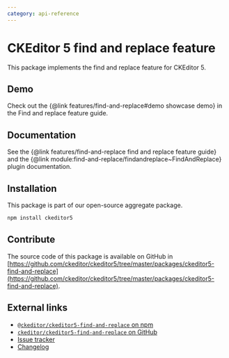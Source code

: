 ```yaml
---
category: api-reference
---
```


# CKEditor&nbsp;5 find and replace feature

This package implements the find and replace feature for CKEditor&nbsp;5.

## Demo

Check out the {@link features/find-and-replace#demo showcase demo} in the Find and replace feature guide.

## Documentation

See the {@link features/find-and-replace find and replace feature guide} and the {@link module:find-and-replace/findandreplace~FindAndReplace} plugin documentation.

## Installation

This package is part of our open-source aggregate package.

```bash
npm install ckeditor5
```

## Contribute

The source code of this package is available on GitHub in [https://github.com/ckeditor/ckeditor5/tree/master/packages/ckeditor5-find-and-replace](https://github.com/ckeditor/ckeditor5/tree/master/packages/ckeditor5-find-and-replace).

## External links

* [`@ckeditor/ckeditor5-find-and-replace` on npm](https://www.npmjs.com/package/@ckeditor/ckeditor5-find-and-replace)
* [`ckeditor/ckeditor5-find-and-replace` on GitHub](https://github.com/ckeditor/ckeditor5/tree/master/packages/ckeditor5-find-and-replace)
* [Issue tracker](https://github.com/ckeditor/ckeditor5/issues)
* [Changelog](https://github.com/ckeditor/ckeditor5/blob/master/CHANGELOG.md)
